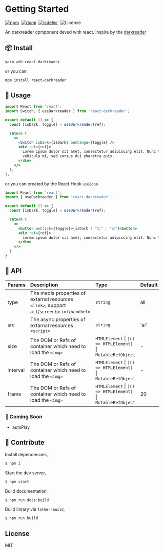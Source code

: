 # Getting Started

[![npm](https://img.shields.io/npm/v/react-darkreader?color=orange)](https://www.npmjs.com/package/react-image-dangling)&nbsp;
[![dumi](https://img.shields.io/badge/docs%20by-dumi-blue)](https://github.com/umijs/dumi)&nbsp;
[![jsdelivr](https://data.jsdelivr.com/v1/package/npm/react-darkreader/badge)](https://www.jsdelivr.com/package/npm/react-darkreader)&nbsp;
![License](https://img.shields.io/npm/l/react-darkreader?style=flat-square&color=red)&nbsp;

An darkreader cpmponent deved with react. Inspire by the [darkreader](https://github.com/darkreader/darkreader)

## 📦 Install

```bash
yarn add react-darkreader
```

or you can:

```bash
npm install react-darkreader
```

## 🚀 Usage

```jsx | pure
import React from 'react';
import Switch, { useDarkreader } from 'react-darkreader';

export default () => {
  const [isDark, toggle] = useDarkreader(ref);

  return (
    <>
      <Switch isDark={isDark} onChange={toggle} />
      <div ref={ref}>
        Lorem ipsum dolor sit amet, consectetur adipiscing elit. Nunc tincidunt
        vehicula mi, sed cursus dui pharetra quis.
      </div>
    </>
  );
};
```

or you can created by the React Hook `useIcon`

```jsx | pure
import React from 'react';
import { useDarkreader } from 'react-darkreader';

export default () => {
  const [isDark, toggle] = useDarkreader(ref);

  return (
    <>
      <button onClick={toggle}>{isDark ? "🌜" : "🌞"}<button>
      <div ref={ref}>
        Lorem ipsum dolor sit amet, consectetur adipiscing elit. Nunc tincidunt vehicula mi, sed cursus dui pharetra quis.
      </div>
    </>
  )
}
```

## 📔 API

| Params   | Description                                                                                    | Type                                                         | Default |
| -------- | :--------------------------------------------------------------------------------------------- | :----------------------------------------------------------- | :------ |
| type     | The media properties of extarnal resources `<link>`, support `all`/`screen`/`print`/`handheld` | `string`                                                     | all     |
| src      | The async properties of extarnal resources `<script>`                                          | `string`                                                     | 'ai'    |
| size     | The DOM or Refs of container which need to load the `<img>`                                    | `HTMLElement` \| `(() => HTMLElement)` \| `MutableRefObject` | -       |
| interval | The DOM or Refs of container which need to load the `<img>`                                    | `HTMLElement` \| `(() => HTMLElement)` \| `MutableRefObject` | -       |
| frame    | The DOM or Refs of container which need to load the `<img>`                                    | `HTMLElement` \| `(() => HTMLElement)` \| `MutableRefObject` | 20      |

### 🔢 Coming Soon

- autoPlay

## 🔨 Contribute

Install dependencies,

```bash
$ npm i
```

Start the dev server,

```bash
$ npm start
```

Build documentation,

```bash
$ npm run docs:build
```

Build library via `father-build`,

```bash
$ npm run build
```

## License

MIT

